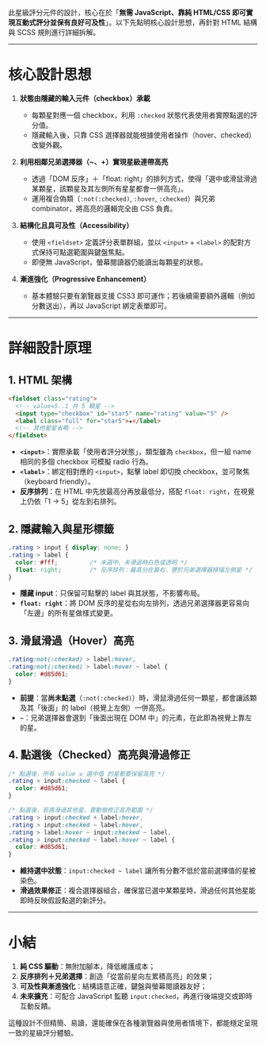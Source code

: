此星級評分元件的設計，核心在於「**無需 JavaScript、靠純 HTML/CSS 即可實現互動式評分並保有良好可及性**」。以下先點明核心設計思想，再針對 HTML 結構與 SCSS 規則進行詳細拆解。

---

# 核心設計思想

1. **狀態由隱藏的輸入元件（checkbox）承載**

   * 每顆星對應一個 checkbox，利用 `:checked` 狀態代表使用者實際點選的評分值。
   * 隱藏輸入後，只靠 CSS 選擇器就能根據使用者操作（hover、checked）改變外觀。

2. **利用相鄰兄弟選擇器（\~、+）實現星級連帶高亮**

   * 透過「DOM 反序」＋「float: right」的排列方式，使得「選中或滑鼠滑過某顆星，該顆星及其左側所有星星都會一併高亮」。
   * 運用複合偽類（`:not(:checked)`, `:hover`, `:checked`）與兄弟 combinator，將高亮的邏輯完全由 CSS 負責。

3. **結構化且具可及性（Accessibility）**

   * 使用 `<fieldset>` 定義評分表單群組，並以 `<input>` + `<label>` 的配對方式保持可點選範圍與鍵盤焦點。
   * 即便無 JavaScript，螢幕閱讀器仍能讀出每顆星的狀態。

4. **漸進強化（Progressive Enhancement）**

   * 基本體驗只要有瀏覽器支援 CSS3 即可運作；若後續需要額外邏輯（例如分數送出），再以 JavaScript 綁定表單即可。

---

# 詳細設計原理

## 1. HTML 架構

```html
<fieldset class="rating">
  <!-- value=5..1 共 5 顆星 -->
  <input type="checkbox" id="star5" name="rating" value="5" />
  <label class="full" for="star5">★</label>
  <!-- 其他星星省略 -->
</fieldset>
```

* **`<input>`**：實際承載「使用者評分狀態」，類型雖為 `checkbox`，但一組 name 相同的多個 checkbox 可模擬 radio 行為。
* **`<label>`**：綁定相對應的 `<input>`，點擊 label 即切換 checkbox，並可聚焦（keyboard friendly）。
* **反序排列**：在 HTML 中先放最高分再放最低分，搭配 `float: right`，在視覺上仍依「1 → 5」從左到右排列。

## 2. 隱藏輸入與星形標籤

```scss
.rating > input { display: none; }
.rating > label {
  color: #fff;         /* 未選中、未滑過時白色或透明 */
  float: right;        /* 反序排列：最高分在最右，便於兄弟選擇器掃描左側星 */
}
```

* **隱藏 input**：只保留可點擊的 label 與其狀態，不影響布局。
* **`float: right`**：將 DOM 反序的星從右向左排列，透過兄弟選擇器更容易向「左邊」的所有星做樣式變更。

## 3. 滑鼠滑過（Hover）高亮

```scss
.rating:not(:checked) > label:hover,
.rating:not(:checked) > label:hover ~ label {
  color: #d85d61;
}
```

* **前提**：當**尚未點選**（`:not(:checked)`）時，滑鼠滑過任何一顆星，都會讓該顆及其「後面」的 label（視覺上左側）一併高亮。
* **`~`**：兄弟選擇器會選到「後面出現在 DOM 中」的元素，在此即為視覺上靠左的星。

## 4. 點選後（Checked）高亮與滑過修正

```scss
/* 點選後，所有 value ≥ 選中值 的星都要保留高亮 */
.rating > input:checked ~ label {
  color: #d85d61;
}

/* 點選後，若再滑過其他星，要動態修正高亮範圍 */
.rating > input:checked + label:hover,
.rating > input:checked ~ label:hover,
.rating > label:hover ~ input:checked ~ label,
.rating > input:checked ~ label:hover ~ label {
  color: #d85d61;
}
```

* **維持選中狀態**：`input:checked ~ label` 讓所有分數不低於當前選擇值的星被染色。
* **滑過效果修正**：複合選擇器組合，確保當已選中某顆星時，滑過任何其他星能即時反映假設點選的新評分。

---

# 小結

1. **純 CSS 驅動**：無附加腳本，降低維護成本；
2. **反序排列＋兄弟選擇**：創造「從當前星向左累積高亮」的效果；
3. **可及性與漸進強化**：結構語意正確，鍵盤與螢幕閱讀器友好；
4. **未來擴充**：可配合 JavaScript 監聽 `input:checked`，再進行後端提交或即時互動反饋。

這種設計不但精簡、易讀，還能確保在各種瀏覽器與使用者情境下，都能穩定呈現一致的星級評分體驗。
